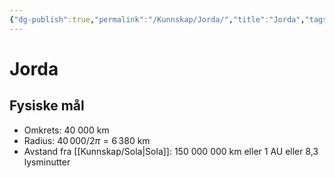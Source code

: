 ```yaml
---
{"dg-publish":true,"permalink":"/Kunnskap/Jorda/","title":"Jorda","tags":["fysikk","astronomi"]}
---
```



# Jorda

## Fysiske mål
- Omkrets: 40 000 km
- Radius: $40\, 000 / 2\pi = 6 \, 380$ km 
- Avstand fra [[Kunnskap/Sola\|Sola]]: 150 000 000 km eller 1 AU eller 8,3 lysminutter
